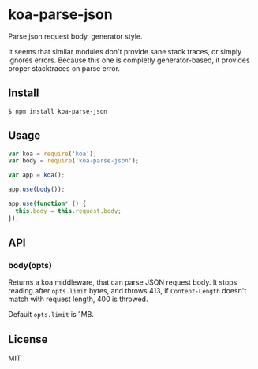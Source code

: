 # koa-parse-json

Parse json request body, generator style.

It seems that similar modules don't provide sane stack traces,
or simply ignores errors. Because this one is completly generator-based,
it provides proper stacktraces on parse error.

## Install

```
$ npm install koa-parse-json
```

## Usage

```js
var koa = require('koa');
var body = require('koa-parse-json');

var app = koa();

app.use(body());

app.use(function* () {
  this.body = this.request.body;
});
```

## API

### body(opts)

Returns a koa middleware, that can parse JSON request body.
It stops reading after `opts.limit` bytes, and throws 413,
if `Content-Length` doesn't match with request length, 400 is throwed.

Default `opts.limit` is 1MB.

## License

MIT
